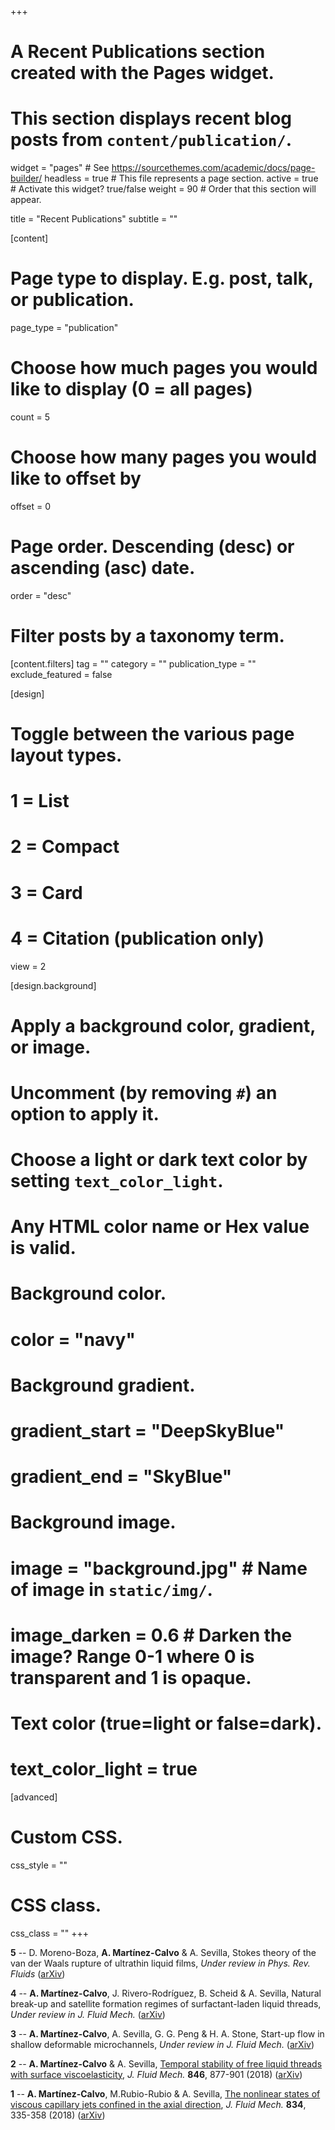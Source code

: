 +++
# A Recent Publications section created with the Pages widget.
# This section displays recent blog posts from `content/publication/`.

widget = "pages"  # See https://sourcethemes.com/academic/docs/page-builder/
headless = true  # This file represents a page section.
active = true  # Activate this widget? true/false
weight = 90  # Order that this section will appear.

title = "Recent Publications"
subtitle = ""

[content]
  # Page type to display. E.g. post, talk, or publication.
  page_type = "publication"
  
  # Choose how much pages you would like to display (0 = all pages)
  count = 5
  
  # Choose how many pages you would like to offset by
  offset = 0

  # Page order. Descending (desc) or ascending (asc) date.
  order = "desc"

  # Filter posts by a taxonomy term.
  [content.filters]
    tag = ""
    category = ""
    publication_type = ""
    exclude_featured = false
  
[design]
  # Toggle between the various page layout types.
  #   1 = List
  #   2 = Compact
  #   3 = Card
  #   4 = Citation (publication only)
  view = 2
  
[design.background]
  # Apply a background color, gradient, or image.
  #   Uncomment (by removing `#`) an option to apply it.
  #   Choose a light or dark text color by setting `text_color_light`.
  #   Any HTML color name or Hex value is valid.
    
  # Background color.
  # color = "navy"
  
  # Background gradient.
  # gradient_start = "DeepSkyBlue"
  # gradient_end = "SkyBlue"
  
  # Background image.
  # image = "background.jpg"  # Name of image in `static/img/`.
  # image_darken = 0.6  # Darken the image? Range 0-1 where 0 is transparent and 1 is opaque.

  # Text color (true=light or false=dark).
  # text_color_light = true  
  
[advanced]
 # Custom CSS. 
 css_style = ""
 
 # CSS class.
 css_class = ""
+++

**5** -- D. Moreno-Boza, **A. Martínez-Calvo** & A. Sevilla, Stokes theory of the van der Waals rupture of ultrathin liquid films, _Under review in Phys. Rev. Fluids_ (<a href="https://arxiv.org/abs/1906.04685">arXiv</a>)

**4** -- **A. Martínez-Calvo**, J. Rivero-Rodríguez, B. Scheid & A. Sevilla, Natural break-up and satellite formation regimes of surfactant-laden liquid threads, _Under review in J. Fluid Mech._ (<a href="https://arxiv.org/abs/1903.02839">arXiv</a>)

**3** -- **A. Martínez-Calvo**, A. Sevilla, G. G. Peng & H. A. Stone, Start-up flow in shallow deformable microchannels, _Under review in J. Fluid Mech._ (<a href="https://arxiv.org/abs/1902.07167">arXiv</a>)

**2** -- **A. Martínez-Calvo** & A. Sevilla, <a href=" https://doi.org/10.1017/jfm.2017.706">Temporal stability of free liquid threads with surface viscoelasticity</a>, _J. Fluid Mech._ **846**, 877-901 (2018) (<a href="https://arxiv.org/abs/1805.05158">arXiv</a>)

**1** -- **A. Martínez-Calvo**, M.Rubio-Rubio & A. Sevilla, <a href=" https://doi.org/10.1017/jfm.2017.706">The nonlinear states of viscous capillary jets confined in the axial direction</a>, _J. Fluid Mech._ **834**, 335-358 (2018) (<a href="https://arxiv.org/abs/1802.08477">arXiv</a>)
